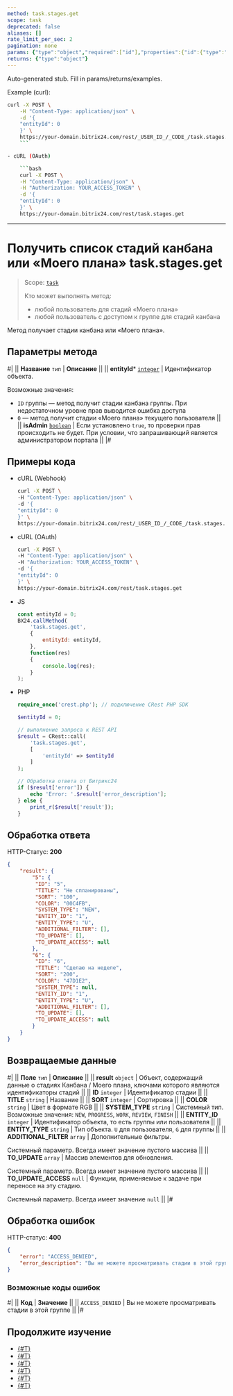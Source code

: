 ```yaml
---
method: task.stages.get
scope: task
deprecated: false
aliases: []
rate_limit_per_sec: 2
pagination: none
params: {"type":"object","required":["id"],"properties":{"id":{"type":"integer"}}}
returns: {"type":"object"}
---
```


Auto-generated stub. Fill in params/returns/examples.

Example (curl):

```bash
curl -X POST \
    -H "Content-Type: application/json" \
    -d '{
    "entityId": 0
    }' \
    https://your-domain.bitrix24.com/rest/_USER_ID_/_CODE_/task.stages.get
    ```

- cURL (OAuth)

    ```bash
    curl -X POST \
    -H "Content-Type: application/json" \
    -H "Authorization: YOUR_ACCESS_TOKEN" \
    -d '{
    "entityId": 0
    }' \
    https://your-domain.bitrix24.com/rest/task.stages.get
```

---

# Получить список стадий канбана или «Моего плана» task.stages.get

> Scope: [`task`](../../scopes/permissions.md)
>
> Кто может выполнять метод: 
> - любой пользователь для стадий «Моего плана»
> - любой пользователь с доступом к группе для стадий канбана

Метод получает стадии канбана или «Моего плана».

## Параметры метода



#|
|| **Название**
`тип` | **Описание** ||
|| **entityId***
[`integer`](../../data-types.md) | Идентификатор объекта.

Возможные значения:
- `ID` группы — метод получит стадии канбана группы. При недостаточном уровне прав выводится ошибка доступа
- `0` — метод получит стадии «Моего плана» текущего пользователя ||
|| **isAdmin**
[`boolean`](../../data-types.md) | Если установлено `true`, то проверки прав происходить не будет. При условии, что запрашивающий является администратором портала ||
|#

## Примеры кода





- cURL (Webhook)

    ```bash
    curl -X POST \
    -H "Content-Type: application/json" \
    -d '{
    "entityId": 0
    }' \
    https://your-domain.bitrix24.com/rest/_USER_ID_/_CODE_/task.stages.get
    ```

- cURL (OAuth)

    ```bash
    curl -X POST \
    -H "Content-Type: application/json" \
    -H "Authorization: YOUR_ACCESS_TOKEN" \
    -d '{
    "entityId": 0
    }' \
    https://your-domain.bitrix24.com/rest/task.stages.get
    ```

- JS

    ```js
    const entityId = 0;
    BX24.callMethod(
        'task.stages.get',
        {
            entityId: entityId,
        },
        function(res)
        {
            console.log(res);
        }
    );
    ```

- PHP

    ```php
    require_once('crest.php'); // подключение CRest PHP SDK

    $entityId = 0;

    // выполнение запроса к REST API
    $result = CRest::call(
        'task.stages.get',
        [
            'entityId' => $entityId
        ]
    );

    // Обработка ответа от Битрикс24
    if ($result['error']) {
        echo 'Error: '.$result['error_description'];
    } else {
        print_r($result['result']);
    }
    ```



## Обработка ответа

HTTP-Статус: **200**

```json
{
    "result": {
        "5": {
         "ID": "5",
         "TITLE": "Не спланированы",
         "SORT": "100",
         "COLOR": "00C4FB",
         "SYSTEM_TYPE": "NEW",
         "ENTITY_ID": "1",
         "ENTITY_TYPE": "U",
         "ADDITIONAL_FILTER": [],
         "TO_UPDATE": [],
         "TO_UPDATE_ACCESS": null
        },
        "6": {
         "ID": "6",
         "TITLE": "Сделаю на неделе",
         "SORT": "200",
         "COLOR": "47D1E2",
         "SYSTEM_TYPE": null,
         "ENTITY_ID": "1",
         "ENTITY_TYPE": "U",
         "ADDITIONAL_FILTER": [],
         "TO_UPDATE": [],
         "TO_UPDATE_ACCESS": null
        }
    }
}
```

## Возвращаемые данные

#|
|| **Поле**
`тип` | **Описание** ||
|| **result** 
`object` | Объект, содержащий данные о стадиях Канбана / Моего плана, ключами которого являются идентификаторы стадий ||
|| **ID** 
`integer` | Идентификатор стадии ||
|| **TITLE** 
`string` | Название ||
|| **SORT** 
`integer` | Сортировка ||
|| **COLOR** 
`string` | Цвет в формате RGB ||
|| **SYSTEM_TYPE** 
`string` | Системный тип. Возможные значения: `NEW`, `PROGRESS`, `WORK`, `REVIEW`, `FINISH` ||
|| **ENTITY_ID** 
`integer` | Идентификатор объекта, то есть группы или пользователя ||
|| **ENTITY_TYPE** 
`string` | Тип объекта. `U` для пользователя, `G` для группы ||
|| **ADDITIONAL_FILTER** 
`array` | Дополнительные фильтры. 

Системный параметр. Всегда имеет значение пустого массива ||
|| **TO_UPDATE** 
`array` | Массив элементов для обновления.

Системный параметр. Всегда имеет значение пустого массива ||
|| **TO_UPDATE_ACCESS** 
`null` | Функции, применяемые к задаче при переносе на эту стадию.

Системный параметр. Всегда имеет значение `null` ||
|#

## Обработка ошибок

HTTP-статус: **400**

```json
{
    "error": "ACCESS_DENIED",
    "error_description": "Вы не можете просматривать стадии в этой группе"
}
```



### Возможные коды ошибок

#|
|| **Код** | **Значение** ||
|| `ACCESS_DENIED` | Вы не можете просматривать стадии в этой группе ||
|#



## Продолжите изучение 

- [{#T}](./index.md)
- [{#T}](./task-stages-add.md)
- [{#T}](./task-stages-update.md)
- [{#T}](./task-stages-can-move-task.md)
- [{#T}](./task-stages-move-task.md)
- [{#T}](./task-stages-delete.md)
